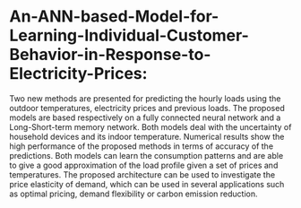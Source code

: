 # An-ANN-based-Model-for-Learning-Individual-Customer-Behavior-in-Response-to-Electricity-Prices:
Two new methods are
presented for predicting the hourly loads using the outdoor
temperatures, electricity prices and previous loads. The
proposed models are based respectively on a fully connected
neural network and a Long-Short-term memory network.
Both models deal with the uncertainty of household devices
and its indoor temperature. Numerical results show the
high performance of the proposed methods in terms of
accuracy of the predictions. Both models can learn the
consumption patterns and are able to give a good
approximation of the load profile given a set of prices and
temperatures. The proposed architecture can be used to
investigate the price elasticity of demand, which can be used
in several applications such as optimal pricing, demand
flexibility or carbon emission reduction.

